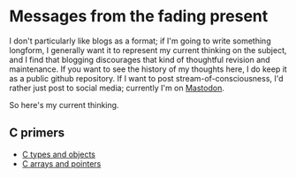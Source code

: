 Messages from the fading present
====

I don't particularly like blogs as a format; if I'm going to write something longform, I generally want it to represent my current thinking on the subject, and I find that blogging discourages that kind of thoughtful revision and maintenance. If you want to see the history of my thoughts here, I do keep it as a public github repository. If I want to post stream-of-consciousness, I'd rather just post to social media; currently I'm on [Mastodon](https://hachyderm.io/@rjmccall).

So here's my current thinking.

C primers
---------

- [C types and objects](c-types-and-objects.md)
- [C arrays and pointers](c-arrays-and-pointers.md)
